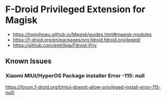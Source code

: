 # F-Droid Privileged Extension for Magisk

- https://topjohnwu.github.io/Magisk/guides.html#magisk-modules
- https://f-droid.org/en/packages/org.fdroid.fdroid.privileged/
- https://github.com/entr0pia/Fdroid-Priv

## Known Issues

### Xiaomi MIUI/HyperOS Package installer Error -115: null

https://forum.f-droid.org/t/miui-doesnt-allow-privileged-install-error-115-null/
